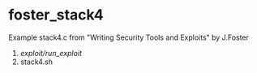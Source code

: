 # foster_stack4
Example stack4.c from "Writing Security Tools and Exploits" by J.Foster
1. *exploit/run_exploit*
2. stack4.sh
